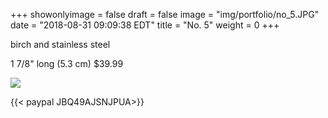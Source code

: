 +++
showonlyimage = false
draft = false
image = "img/portfolio/no_5.JPG"
date = "2018-08-31 09:09:38 EDT"
title = "No. 5"
weight = 0
+++

birch and stainless steel  

<!--more-->
1 7/8" long (5.3 cm)
$39.99


![](/img/portfolio/no_5.JPG)

{{< paypal JBQ49AJSNJPUA>}}



